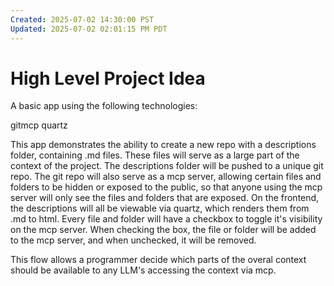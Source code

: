 ```yaml
---
Created: 2025-07-02 14:30:00 PST
Updated: 2025-07-02 02:01:15 PM PDT
---
```


# High Level Project Idea

A basic app using the following technologies:

gitmcp
quartz

This app demonstrates the ability to create a new repo with a descriptions folder, containing .md files. These files will serve as a large part of the context of the project.
The descriptions folder will be pushed to a unique git repo.
The git repo will also serve as a mcp server, allowing certain files and folders to be hidden or exposed to the public, so that anyone using the mcp server will only see the files and folders that are exposed.
On the frontend, the descriptions will all be viewable via quartz, which renders them from .md to html. Every file and folder will have a checkbox to toggle it's visibility on the mcp server.
When checking the box, the file or folder will be added to the mcp server, and when unchecked, it will be removed.

This flow allows a programmer decide which parts of the overal context should be available to any LLM's accessing the context via mcp.
